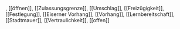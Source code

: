 , [[öffnen]], [[Zulassungsgrenze]], [[Um­schlag]], [[Freizügigkeit]], [[Festlegung]], [[Eiserner Vorhang]], [[Vorhang]], [[Lernbereitschaft]], [[Stadtmauer]], [[Vertraulichkeit]], [[offen]]